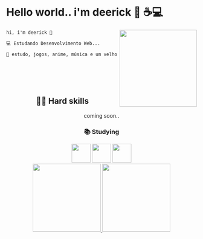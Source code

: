 <div align="left">
  <h1>Hello world.. i'm deerick 🖖 ☕💻</h1>
  <img align="right" height="204"src="https://i.pinimg.com/originals/71/bf/92/71bf923f5e5ada9e6adb2c6f2068368d.gif">

  
</div align="center">

<div align="left">

```diff
hi, i'm deerick 🖖

💻 Estudando Desenvolvimento Web...

🧙‍ estudo, jogos, anime, música e um velho café da tarde 👍😼
   
  
  
  
  

```

</div>

<div align="center"> 
  
## 🐱‍💻 Hard skills 

coming soon..

### 📚 Studying

<img  src="https://22fde275-a0f7-493a-9331-c31456c551ee.id.repl.co/img/icons8-javascript.svg" width= 50>
<img  src="https://22fde275-a0f7-493a-9331-c31456c551ee.id.repl.co/img/icons8-html-5.svg" width= 50>
<img  src="https://22fde275-a0f7-493a-9331-c31456c551ee.id.repl.co/img/icons8-css3.svg" width= 50>

<div align="left">

<div align="center">
  <a href="https://github.com/mrsmiwwa">
  <img height="180em" src="https://github-readme-stats.vercel.app/api?username=eccxdee&show_icons=true&theme=dark&include_all_commits=true&count_private=true"/>
  <img height="180em" src="https://github-readme-stats.vercel.app/api/top-langs/?username=eccxdee&layout=compact&langs_count=7&theme=dark"/>
</div>
  
</div>

</div>
